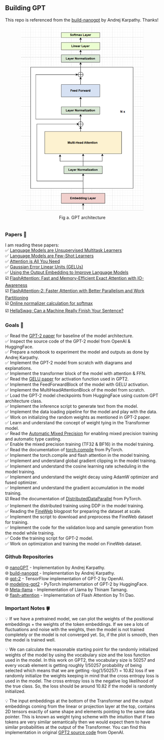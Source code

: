 ## **Building GPT**
This repo is referenced from the [build-nanogpt](https://github.com/karpathy/build-nanogpt) by Andrej Karpathy. Thanks!

<div style="display: flex; flex-direction: column; align-items: center;">
<img src="assets/gpt.png" alt="" width="400" height="600">
<p style="text-align: center;">Fig a. GPT architecture</p>
</div>


### **Papers 📄**  
I am reading these papers:  
✅ [Language Models are Unsupervised Multitask Learners](https://cdn.openai.com/better-language-models/language_models_are_unsupervised_multitask_learners.pdf)  
✅ [Language Models are Few-Shot Learners](https://arxiv.org/pdf/2005.14165)  
✅ [Attention is All You Need](https://arxiv.org/abs/1706.03762)  
✅ [Gaussian Error Linear Units (GELUs)](https://arxiv.org/abs/1606.08415)  
✅ [Using the Output Embedding to Improve Language Models](https://arxiv.org/abs/1608.05859)  
☑️ [FlashAttention: Fast and Memory-Efficient Exact Attention with IO-Awareness](https://arxiv.org/abs/2205.14135)  
☑️ [FlashAttention-2: Faster Attention with Better Parallelism and Work Partitioning](https://arxiv.org/abs/2307.08691)  
☑️ [Online normalizer calculation for softmax](https://arxiv.org/abs/1805.02867)  
☑️ [HellaSwag: Can a Machine Really Finish Your Sentence?](https://arxiv.org/abs/1905.07830)  


### **Goals 🎯**
✅ Read the [GPT-2 paper](https://cdn.openai.com/better-language-models/language_models_are_unsupervised_multitask_learners.pdf) for baseline of the model architecture.  
✅ Inspect the source code of the GPT-2 model from OpenAI & HuggingFace.  
✅ Prepare a notebook to experiment the model and outputs as done by Andrej Karpathy.  
✅ Implement the GPT-2 model from scratch with diagrams and explanations.  
✅ Implement the transformer block of the model with attention & FFN.  
✅ Read the [GELU paper](https://arxiv.org/abs/1606.08415) for activation function used in GPT2.  
✅ Implement the FeedForwardBlock of the model with GELU activation.  
✅ Implement the MultiHeadAttentionBlock of the model from scratch.  
✅ Load the GPT-2 model checkpoints from HuggingFace using custom GPT architecture class.  
✅ Implement the inference script to generate text from the model.  
✅ Implement the data loading pipeline for the model and play with the data.  
✅ Work on initializing the random weights as mentioned in GPT-2 paper.  
✅ Learn and understand the concept of weight tying in the Transformer model.  
✅ Read the [Automatic Mixed Precision](https://pytorch.org/tutorials/recipes/recipes/amp_recipe.html) for enabling mixed precision training and automatic type casting.    
✅ Enable the mixed precision training (TF32 & BF16) in the model training.  
✅ Read the documentation of [torch.compile](https://pytorch.org/tutorials/intermediate/torch_compile_tutorial.html) from PyTorch.  
✅ Implement the torch.compile and flash attention in the model training.  
✅ Implement and understand global gradient clipping in the model training.  
✅ Implement and understand the cosine learning rate scheduling in the model training.  
✅ Implement and understand the weight decay using AdamW optimizer and fused optimizer.  
✅ Implement and understand the gradient accumulation in the model training.  
☑️ Read the documentation of [DistributedDataParallel](https://pytorch.org/docs/master/generated/torch.nn.parallel.DistributedDataParallel.html#torch.nn.parallel.DistributedDataParallel) from PyTorch.  
✅ Implement the distributed training using DDP in the model training.  
✅ Reading the [FineWeb](https://huggingface.co/spaces/HuggingFaceFW/blogpost-fineweb-v1) blogpost for preparing the dataset at scale.   
✅ Implement the script to download and preprocess the FineWeb dataset for training.  
✅ Implement the code for the validation loop and sample generation from the model while training.  
✅ Code the training script for GPT-2 model.  
✅ Work on optimization and training the model on FineWeb dataset.    


### **Github Repositories**
🌐 [nanoGPT](https://github.com/karpathy/nanoGPT) - Implementation by Andrej Karpathy.  
🌐 [build-nanogpt](https://github.com/karpathy/build-nanogpt) - Implementation by Andrej Karpathy.    
🌐 [gpt-2](https://github.com/openai/gpt-2) - TensorFlow implementation of GPT-2 by OpenAI.  
🌐 [modeling-gpt2](https://github.com/huggingface/transformers/blob/main/src/transformers/models/gpt2/modeling_gpt2.py) - PyTorch implementation of GPT-2 by HuggingFace.  
🌐 [Meta-llama](https://github.com/ThinamXx/Meta-llama/tree/main) - Implementation of Llama by Thinam Tamang.  
🌐 [flash-attention](https://github.com/Dao-AILab/flash-attention) - Implementation of Flash Attention by Tri Dao.  


### **Important Notes 🍀**
💡 If we have a pretrained model, we can plot the weights of the positional embeddings + the weights of the token embeddings. If we see a lots of fluctuations and noise with the weights, then the model is not trained completely or the model is not converged yet. So, if the plot is smooth, then the model is trained well.  

💡 We can calculate the reasonable starting point for the randomly initialized weights of the model by using the vocabulary size and the loss function used in the model. In this work on GPT2, the vocabulary size is 50257 and every vocab element is getting roughly 1/50257 probability of being selected which means that we are getting -log(1/50257) = 10.82 loss if we randomly initialize the weights keeping in mind that the cross entropy loss is used in the model. The cross entropy loss is the negative log likelihood of the true class. So, the loss should be around 10.82 if the model is randomly initialized.  

💡 The input embeddings at the bottom of the Transformer and the output embeddings coming from the linear or projection layer at the top, contains 2D tensors exactly of same shape and elements pointing to the same data pointer. This is known as weight tying scheme with the intuition that if two tokens are very similar semantically then we would expect them to have similar probabilities at the output of the Transformer. You can find this implementation in original [GPT2 source code](https://github.com/openai/gpt-2/blob/master/src/model.py#L171C8-L171C58) from OpenAI. 